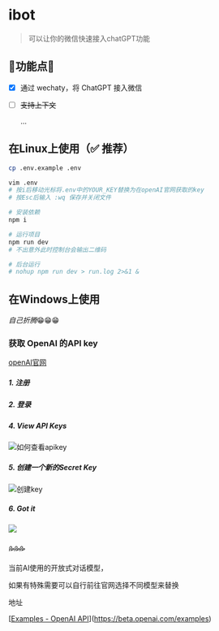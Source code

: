 # ibot



> 可以让你的微信快速接入chatGPT功能

## 🙌功能点🙌

- [x] 通过 wechaty，将 ChatGPT 接入微信

- [ ] <del>支持上下文</del>

  ...

## 在Linux上使用（✅ 推荐）

```sh
cp .env.example .env

vim .env
# 按i后移动光标将.env中的YOUR_KEY替换为在openAI官网获取的key
# 按Esc后输入 :wq 保存并关闭文件

# 安装依赖
npm i

# 运行项目
npm run dev
# 不出意外此时控制台会输出二维码

# 后台运行
# nohup npm run dev > run.log 2>&1 &
```





## 在Windows上使用

*自己折腾*😁😁😁







### 获取 OpenAI 的API key

[openAI官网](https://beta.openai.com/)

##### 1. 注册

##### 2. 登录

##### 4. View API Keys

![如何查看apikey](/assets/img/Snipaste_2022-12-12_20-30-06.png)

##### 5. 创建一个新的Secret Key

![创建key](/assets/img/Snipaste_2022-12-12_20-31-10.png)

##### 6. Got it

![](/assets/img/Snipaste_2022-12-12_20-34-54.png)



### 💦💦💦

当前AI使用的开放式对话模型，

如果有特殊需要可以自行前往官网选择不同模型来替换

地址

[[Examples - OpenAI API](https://beta.openai.com/examples)](https://beta.openai.com/examples)

